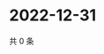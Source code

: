 # 2022-12-31

共 0 条

<!-- BEGIN WEIBO -->
<!-- 最后更新时间 Sat Dec 31 2022 14:16:36 GMT+0800 (China Standard Time) -->

<!-- END WEIBO -->
